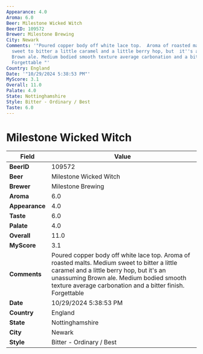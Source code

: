 ```yaml
---
Appearance: 4.0
Aroma: 6.0
Beer: Milestone Wicked Witch
BeerID: 109572
Brewer: Milestone Brewing
City: Newark
Comments: '"Poured copper body off white lace top.  Aroma of roasted malts. Medium
  sweet to bitter a little caramel and a little berry hop, but  it''s an unassuming
  Brown ale. Medium bodied smooth texture average carbonation and a bitter finish.
  Forgettable "'
Country: England
Date: '"10/29/2024 5:38:53 PM"'
MyScore: 3.1
Overall: 11.0
Palate: 4.0
State: Nottinghamshire
Style: Bitter - Ordinary / Best
Taste: 6.0
---
```


# Milestone Wicked Witch

| Field         | Value |
|---------------|-------|
| **BeerID** | 109572 |
| **Beer** | Milestone Wicked Witch |
| **Brewer** | Milestone Brewing |
| **Aroma** | 6.0 |
| **Appearance** | 4.0 |
| **Taste** | 6.0 |
| **Palate** | 4.0 |
| **Overall** | 11.0 |
| **MyScore** | 3.1 |
| **Comments** | Poured copper body off white lace top.  Aroma of roasted malts. Medium sweet to bitter a little caramel and a little berry hop, but  it's an unassuming Brown ale. Medium bodied smooth texture average carbonation and a bitter finish. Forgettable  |
| **Date** | 10/29/2024 5:38:53 PM |
| **Country** | England |
| **State** | Nottinghamshire |
| **City** | Newark |
| **Style** | Bitter - Ordinary / Best |
